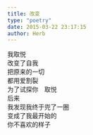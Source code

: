 ```yaml
---  
title: 改变  
type: "poetry"  
date: 2015-03-22 23:17:15  
author: Herb  
---  
```

我取悦  
改变了自我  
把原来的一切  
都用爱割裂  
为了试探你　取悦  
后来  
我发现我终于兜了一圈  
变成了我最开始的  
你不喜欢的样子